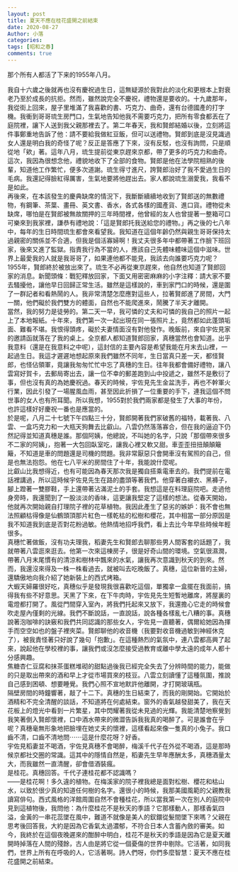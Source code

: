 ```yaml
---
layout: post
title: 夏天不應在桂花盛開之前結束
date: 2020-08-27
Author: 小落
categories: 
tags: [昭和之春]
comments: true
--- 
```


那个所有人都活了下来的1955年八月。

<!-- more -->

我自十六歲之後就再也沒有慶祝過生日，這無疑源於我對此的淡化和更根本上對衰老乃至於成長的抗拒。然而，雖然說完全不慶祝，禮物還是要收的。十九歲那年，我從街上回來，屋子里堆滿了我喜歡的書、巧克力、曲奇，還有台德國產的打字機。我衝到哥哥琉生房門口，生氣地告知他我不需要巧克力，把所有零食都丟在了庭院裡，讓下人送到我父親那裡去了。第二年春天，我和賢郎結婚以後，立刻將這件事鄭重地告訴了他：請不要給我做紅豆飯，但可以送禮物。賢郎到底是沒見識過女人還是明白我的奇怪了呢？反正是答應了下來，沒有反駁，也沒有詢問，只是順從地「欸」著。這年八月，琉生提前從東京趕來京都，帶了更多的巧克力和曲奇。這次，我因為很想念他，禮貌地收下了全部的食物。賢郎是他在法學院相熟的後輩，知道他工作繁忙，便多次道謝。琉生得寸進尺，誇賢郎治好了我不愛過生日的毛病。我還記得臉紅得厲害，生氣地要將他趕出去。家人都說琉生溺愛我，我看不是如此。<br>
再後來，在本該發生的慶典缺席的情況下，我斷斷續續地收到了賢郎送的無數禮物，有鋼筆、茶葉、畫冊、英文書、香水，各式各樣的國產貨、進口貨。禮物從未缺席，哪怕是在賢郎被無故關押的三年時間裡，他曾經的友人也曾提著一整箱可口可樂來到我家裡，謙恭有禮地說：「這是賢郎托我送給您的禮物。」再之後的七八年中，每年的生日時間琉生都會來看望我。我知道在這個年齡仍然與親生哥哥保持太過親密的關係並不合適，但我是個活寡婦啊！我丈夫很多年中都帶著工作臉下班回家，後來又進了監獄。指責我行為不當的人，應該自己先體味體味這個中滋味。世界上最愛我的人就是我哥哥了，如果連他都不能見，我該去向誰要巧克力呢？<br>
1955年，賢郎終於被放出來了。琉生不必再從東京趕來，他自然也知道了賢郎回家的消息。新聞頭條：戰犯釋放回家，下面又用密密麻麻的小字注釋：請大家不要去騷擾他，讓他早日回歸正常生活。雖然是這樣說的，車到家門口的時候，還是圍了一群記者和看熱鬧的人。我非常清楚怎麼應對這些人，拉著賢郎進了房間，大門一關，他們礙於我們雙方的體面，自然也不能爬進來，鬧騰了半天才離開。<br>
當然，我的努力是徒勞的。第二天一早，我可憐的丈夫和可憐的我自己的照片一起上了本地報紙。十年來，我們第一次一起出現在同一張照片上，竟然都如此蓬頭垢面、難看不堪。我恨得頭疼，礙於夫妻情面沒有對他發作。晚飯前，來自宇佐見家的邀請函就落在了我的桌上。全京都人都知道賢郎回家，真穗當然也會知道。出乎我意料（還是在我意料之中呢），這封信的主要內容是希望我能在月末去山裡，一起過生日。我這才遲遲地想起原來我們雖然不同年，生日當真只差一天，都怪賢郎，也怪佔領軍，竟讓我匆匆忙忙中忘了真穗的生日。往年我都會備好禮物，讓八雲寫好賀卡，去郵局寄出去，讓一位不幸的郵差跑到山中投遞之，雖然不是敷衍了事，但也沒有真的為她慶祝過。春天的時候，宇佐見先生金盆洗手，再也不幹軍火行業，因此引發了一場腥風血雨，甚至因此折損了一位重要的手下，連我這個不問世事的女人也有所耳聞。所以我想，1955對於我們兩家都是發生了大事的年份，也許這樣好好慶祝一番也是應當的。<br>
於是呢，八月二十七號下午四點三十分，賢郎開著我們家破舊的福特，載著我、八雲、一盒巧克力和一大瓶天狗舞去比叡山。八雲仍然落落寡合，但在我的逼迫下仍然記得並知道真穗是誰。那個阿姨，他總說，不叫她的名字，只說「那個帶來很多不二家的阿姨」，抱著一大包回臥室吃，讓我心裡又軟又甜。車歪歪扭扭顛顛簸簸，不知道是車的問題還是司機的問題。我非常厭惡只會開車沒有駕照的自己，但是也無法抱怨。他在七八平米的房間住了十年，我能說什麼呢。<br>
比叡山比我想得近，也有可能因為春天那次我是獨自搭乘電車去的。我們提前在電話裡講過，所以這時候宇佐見先生在路的盡頭等著我們。他穿著白襯衣、黑褲子，腳上蹬著一雙膠鞋，手上還帶著沾滿泥土的手套。我想這是在料理庭院吧。走過他身旁時，我還聞到了一股淡淡的香味，這更讓我堅定了這樣的想法。從春天開始，他就再次開始親自打理院子裡的花草植物。我因此產生了惡劣的嫉妒：我不會也無法照顧枯得像是仙鶴頭頂那片紅色一樣乾枯的松樹和櫻花，其中相當一部分原因是我不知道我到底是否對花粉過敏。他熱情地招呼我們，看上去比今年早些時候年輕很多。<br>
真穗忙著做飯，沒有功夫理我，稻妻先生和賢郎去聊那些男人間客套的話題了，我就帶著八雲逛來逛去。他第一次來這棟房子，很是好奇山間的環境。空氣很濕潤，帶著八月末尾慣有的清涼和樹林中飄來的水氣，讓我再次意識到秋天的到來。然而，我還沒來得及一株一株看過去，就被叫去吃晚飯了。真穗，這位新晉的主婦，還驕傲地向我介紹了她新裝上的西式烤箱。<br>
大蝦天婦羅很好吃，真穗似乎是發現我很喜歡吃這個，單獨拿一盒擺在我面前，搞得我有些不好意思。天黑了下來，在下牛肉時，宇佐見先生短暫地離席，將屋裏的電燈都打開了。風從門間穿入室內，將我們托起來又放下，我還擔心它走的時候會吹走屋內僅剩的光線。我們不斷說話，一直說話，說各種各樣亂七八糟的事。真穗說著泡咖啡的訣竅和我們共同認識的那些女人，宇佐見一直聽著，偶爾給她因為揮手而空空如也的盤子裡夾菜。賢郎聊他的收音機（我要對收音機過敏到神經休克了），被我責怪著只好說了幾句「抱歉」。在這種熱烈的氣氛中，連八雲都高興了起來，說起他在學校裡的事，讓我們或沒怎麼接受過教育或離中學太遠的成年人都十分感興趣。<br>
焦糖杏仁豆腐和抹茶蛋糕堆砌的甜點過後我已經完全失去了分辨時間的能力，能做的只是取出帶來的酒和早上才從市場買來的枝豆。八雲立刻讀懂了這種氛圍，推說自己感到困頓、想要睡覺。我們心照不宣地默許他離開，才打開玻璃瓶。<br>
隔壁房間的時鐘響著，敲了十二下。真穗的生日結束了，而我的剛開始。它開始於酒精和不完全清醒的談話，不知道將在何處結束。窗外的香氣越發甜美了，我在天花板上的燈光中看到一片繁星，其中閃耀著我從未見過的光輝。我能清楚地察覺到我笑著倒入賢郎懷裡，口中酒水帶來的微澀告訴我我真的喝醉了。可是誰會在乎呢？真穗毫無形象地把臉埋在她丈夫的懷裡，這樣看起來像一隻真的小兔子。我口齒不清，口齒不清地問⋯⋯這是什麼花呀？好香。<br>
宇佐見稻妻並不喝酒，宇佐見真穗不會喝醉，梅溪千代子在外從不喝酒，這是那時候京都社交圈的常識。這其中的隱情自然是，稻妻先生早年應酬太多，真穗酒量太大，而我雖然一直清醒，卻會借酒裝瘋。<br>
是桂花。真穗回答。千代子連桂花都不認識嗎？<br>
——是桂花啊！多久違的植物。在梅溪家的院子裡我總是面對松樹、櫻花和枯山水，以致於很少真的知道任何樹的名字。還很小的時候，我那美國風範的父親教我讀寫俳句。西式風格的洋館周圍自然不會種桂花，所以當我第一次在別人的庭院中見到這植物後，我問他：為什麼桂花不是秋天的季語？它那樣動人，那樣香氣四溢，金黃的一串花蕊墜在風中，難道不就像是美人的釵鐶從髮間墜下來嗎？父親在思考後回答我，大約是因為它香氣太過濃郁，不符合日本人含蓄內斂的審美。如今，我終於在這個夜晚遲來的酣醉中明白，桂花不是秋天的季語是因為它是夏天離開時掉落在人間的殘餘，古人由是將它從一個憂傷的世界中剔除。它活著，如同我們，世界上所有在呼吸的人，它活著啊。詩人們呀，你們多麼智慧：夏天不應在桂花盛開之前結束。<br>
